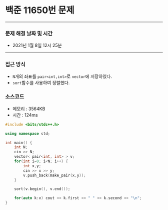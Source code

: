 
# 백준 11650번 문제

---

### 문제 해결 날짜 및 시간

- 2021년 1월 8일 12시 25분

---

### 접근 방식
- `N`개의 좌표를 `pair<int,int>`로 `vector`에 저장하였다.
- `sort`함수를 사용하여 정렬했다. 

### 소스코드
- 메모리 : 3564KB
- 시간 : 124ms
```c++
#include <bits/stdc++.h>

using namespace std;

int main() {
    int N;
    cin >> N;
    vector< pair<int, int> > v;
    for(int i=0; i<N; i++) {
        int x,y;
        cin >> x >> y;
        v.push_back(make_pair(x,y));
    }

    sort(v.begin(), v.end());

    for(auto k:v) cout << k.first << " " << k.second << "\n";
}
```